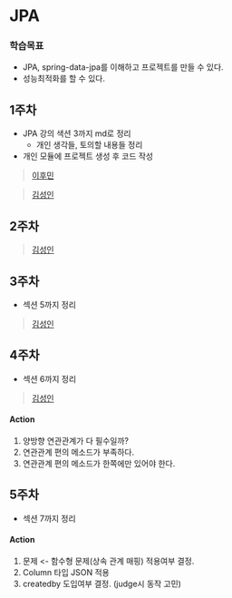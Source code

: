 # JPA

### 학습목표
- JPA, spring-data-jpa를 이해하고 프로젝트를 만들 수 있다.
- 성능최적화를 할 수 있다.

## 1주차
- JPA 강의 색션 3까지 md로 정리
  - 개인 생각들, 토의할 내용들 정리
- 개인 모듈에 프로젝트 생성 후 코드 작성

> [이후민](./hoomin/내용정리/1주차.md)

> [김성인](./seongin/내용정리/1주차.md)

## 2주차
> [김성인](./seongin/내용정리/2주차.md)

## 3주차

- 섹션 5까지 정리
> [김성인](./seongin/내용정리/3주차.md)

## 4주차

- 섹션 6까지 정리
> [김성인](./seongin/내용정리/4주차.md)
> 
#### Action
1. 양방향 연관관계가 다 필수일까?
1. 연관관계 편의 메소드가 부족하다.
1. 연관관계 편의 메소드가 한쪽에만 있어야 한다.


## 5주차

- 섹션 7까지 정리

#### Action
1. 문제 <- 함수형 문제(상속 관계 매핑) 적용여부 결정.
2. Column 타입 JSON 적용
3. createdby 도입여부 결정. (judge시 동작 고민)

